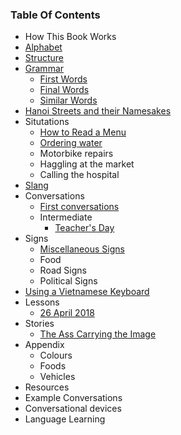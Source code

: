 ### Table Of Contents

- How This Book Works
- [Alphabet](#alphabet)
- [Structure](#structure)
- [Grammar](grammar/)
  + [First Words](grammar/beginnings.md)
  + [Final Words](grammar/endings.md)
  + [Similar Words](grammar/similar-words.md)
- [Hanoi Streets and their Namesakes](misc/hanoi-streets)
- Situtations
    + [How to Read a Menu](situations/reading-menu)
    + [Ordering water](situations/ordering-water)
    + Motorbike repairs
    + Haggling at the market
    + Calling the hospital
- [Slang](misc/slang)
- Conversations
    + [First conversations](conversations/basic)
    + Intermediate
        + [Teacher's Day](conversations/teachersDay)
- Signs
    + [Miscellaneous Signs](signs/street-signs/misc)
    + Food
    + Road Signs
    + Political Signs
- [Using a Vietnamese Keyboard](#using-a-vietnamese-keyboard)
- Lessons
    + [26 April 2018](lessons/2018-april-26)
- Stories
    - [The Ass Carrying the Image](stories/the-ass-carrying-the-image)    
- Appendix
  - Colours
  - Foods
  - Vehicles
- Resources
- Example Conversations
- Conversational devices
- Language Learning
